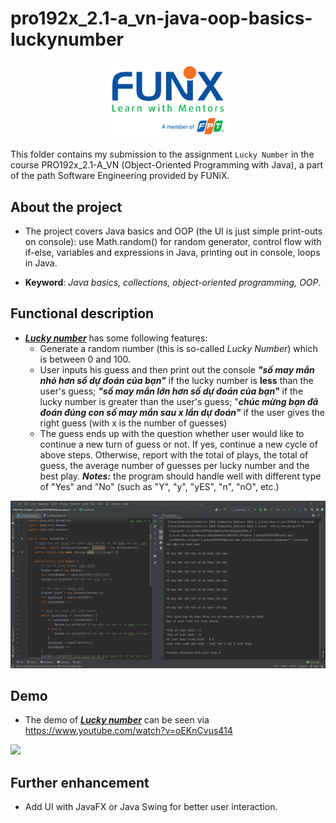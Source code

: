 # pro192x_2.1-a_vn-java-oop-basics-luckynumber

<p align="center"><a href="https://funix.edu.vn/gioi-thieu-funix/"><img src="/res/image/funix.png" width="200"/></a></p>

 This folder contains my submission to the assignment `Lucky Number` in the course PRO192x_2.1-A_VN (Object-Oriented Programming with Java), a part of the path Software Engineering provided by FUNiX.



## About the project

- The project covers Java basics and OOP (the UI is just simple print-outs on console):  use Math.random() for random generator, control flow with if-else, variables and expressions in Java, printing out in console, loops in Java.

- **Keyword**: _Java basics, collections, object-oriented programming, OOP_.

## Functional description

- <a href="PRO192x_Project 1_phupaFX07929@funix.edu.vn">_**Lucky number**_</a>  has some following features:
  - Generate a random number (this is so-called _Lucky Number_) which is between 0 and 100.
  - User inputs his guess and then print out the console **_"số may mắn nhỏ hơn số dự đoán của bạn"_** if the lucky number is **less** than the user's guess; _**"số may mắn lớn hơn số dự đoán của bạn"**_ if the lucky number is greater than the user's guess; "**_chúc mừng bạn đã đoán đúng con số may mắn sau x lần dự đoán"_** if the user gives the right guess (with x is the number of guesses)
  - The guess ends up with the question whether user would like to continue a new turn of guess or not. If yes, continue a new cycle of above steps. Otherwise, report with the total of plays, the total of guess, the average number of guesses per lucky number and the best play. **_Notes:_** the program should handle well with different type of "Yes" and "No" (such as "Y", "y", "yES", "n", "nO", etc.)

![](res/image/lucky_number.png)

## Demo

- The demo of <a href="PRO192x_Project 1_phupaFX07929@funix.edu.vn">_**Lucky number**_</a> can be seen via https://www.youtube.com/watch?v=oEKnCvus414

[![](res/image/demo_luckynumber.gif)](https://www.youtube.com/watch?v=oEKnCvus414)
## Further enhancement
- Add UI with JavaFX or Java Swing for better user interaction.
